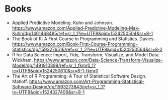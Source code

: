 # Books

* Applied Predictive Modeling. Kuhn and Johnson. https://www.amazon.com/Applied-Predictive-Modeling-Max-Kuhn/dp/1461468485/ref=sr_1_1?ie=UTF8&qid=1524250504&sr=8-1
* The Book of R: A First Course in Programming and Statistics. Davies. https://www.amazon.com/Book-First-Course-Programming-Statistics/dp/1593276516/ref=sr_1_2?ie=UTF8&qid=1524250564&sr=8-2
* R for Data Science: Import, Tidy, Transform, Visualize, and Model Data. Wickham. https://www.amazon.com/Data-Science-Transform-Visualize-Model/dp/1491910399/ref=sr_1_fkmr0_1?ie=UTF8&qid=1524250610&sr=8-1-fkmr0
* The Art of R Programming: A Tour of Statistical Software Design. Matloff. https://www.amazon.com/Art-Programming-Statistical-Software-Design/dp/1593273843/ref=sr_1_1?ie=UTF8&qid=1524327406&sr=8-1

